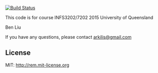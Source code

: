 [![Build Status](https://travis-ci.org/arkilis/infs3202Example2.svg?branch=master)](https://travis-ci.org/arkilis/infs3202Example2)


This code is for course INFS3202/7202 2015 University of Queensland

Ben Liu

If you have any questions, please contact arkilis@gmail.com

## License
MIT: http://rem.mit-license.org
